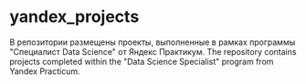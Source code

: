 # yandex_projects
В репозитории размещены проекты, выполненные в рамках программы "Специалист Data Science" от Яндекс Практикум.  The repository contains projects completed within the  "Data Science Specialist" program from Yandex Practicum. 
